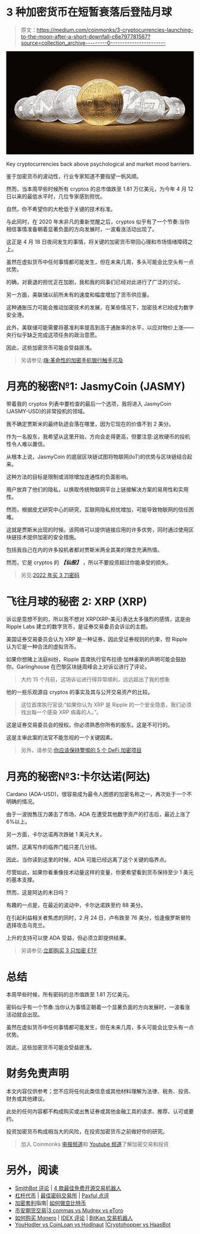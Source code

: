 # 3 种加密货币在短暂衰落后登陆月球

> 原文：<https://medium.com/coinmonks/3-cryptocurrencies-launching-to-the-moon-after-a-short-downfall-c6e797781567?source=collection_archive---------0----------------------->

![](img/210a75fef8fb7c1d2fc5740e3804496a.png)

Key cryptocurrencies back above psychological and market mood barriers.

鉴于加密货币的波动性，行业专家知道不要指望一帆风顺。

然而，当本周早些时候所有 cryptos 的总市值跌至 1.81 万亿美元，为今年 4 月 12 日以来的最低水平时，几位专家感到担忧。

自然，你不希望你的大枪低于关键的技术标准。

与此同时，在 2020 年末非凡的重新觉醒之后，cryptos 似乎有了一个节奏:当你相信事情准备朝着显著负面的方向发展时，一波看涨活动出现了。

这正是 4 月 18 日夜间发生的事情，将关键的加密货币带回心理和市场情绪障碍之上。

虽然在虚拟货币中任何事情都可能发生，但在未来几周，多头可能会比空头有一点优势。

的确，对衰退的担忧正在加剧，我和我的同事们已经对此进行了广泛的讨论。

另一方面，美联储以前所未有的速度和幅度增加了货币供应量。

这种通胀压力可能会推动加密技术的发展，在某些情况下，加密技术已经成为数字安全港。

此外，美联储可能需要将基准利率提高到高于通胀率的水平，以应对物价上涨——央行似乎缺乏完成这项任务的政治意愿。

因此，这些加密货币可能会受益匪浅。

> 另请参见:[嗨:革命性的加密手机银行触手可及](https://www.sammaiyaki.com/hi-revolutionary-crypto-mobile-banking-at-your-fingertips-3214a3a05a1b?source=user_profile---------0----------------------------)

# 月亮的秘密№1: JasmyCoin (JASMY)

带着我的 cryptos 列表中要检查的最后一个选项，我将进入 JasmyCoin (JASMY-USD)的非常投机的领域。

我不确定贾斯米的最终轨迹会落在哪里，因为它现在的价值不到 2 美分。

作为一名股东，我希望从这里开始，方向会走得更高，但要注意:这枚硬币的投机性令人难以置信。

从根本上说，JasmyCoin 的底层区块链试图将物联网(IoT)的优势与区块链结合起来。

这种方法的目标是限制或消除增加连通性的负面影响。

用户放弃了他们的隐私，以换取传统物联网平台上链接解决方案的易用性和实用性。

然而，根据皮尤研究中心的研究，互联网隐私担忧增加，可能导致物联网的信任困难。

这就是贾斯米出现的时候。该网络可以提供链接应用的许多优势，同时通过使用区块链技术提供加密的安全措施。

包括我自己在内的许多投机者都对贾斯米两全其美的理念充满热情。

然而，它是 cryptos 的 ***【仙股】*** ，所以不要投资超过你能承受的损失。

> 另见:[2022 年买 3 刀密码](https://www.sammaiyaki.com/3-dao-cryptos-to-buy-in-2022-d77e81197bb3?source=user_profile---------1----------------------------)

# 飞往月球的秘密 2: XRP (XRP)

诉讼是意想不到的，所以我不想对 XRP(XRP-美元)表达太多强烈的感情，这是由 Ripple Labs 建立的数字货币，是证券交易委员会诉讼的主题。

美国证券交易委员会认为 XRP 是一种证券，因此受证券规则的约束，但 Ripple 认为它是一种合法的虚拟货币。

如果你想赌上法庭纠纷，Ripple 首席执行官布拉德·加林豪斯的声明可能会鼓励你。Garlinghouse 在巴黎区块链周峰会上对诉讼进行了评论，

> 大约 15 个月前，这场诉讼进行得异常顺利，远远超出了我的想象

他的一些乐观源自 cryptos 的事实及其与公开交易资产的比较。

> 这位首席执行官说:“如果你认为 XRP 是 Ripple 的一个安全隐患，我们必须找出每一个感染 XRP 病毒的人。”。

这是证券交易委员会的授权。你必须熟悉你所有的股东。这是不可行的。

这是主审此案的法官不能忽视的一个关键因素。

> 另外，请参见:[你应该保持警惕的 5 个 DeFi 加密项目](https://www.sammaiyaki.com/5-defi-crypto-projects-that-you-should-keep-on-your-radar-d9554c84f09a?source=user_profile---------2----------------------------)

# 月亮的秘密№3:卡尔达诺(阿达)

Cardano (ADA-USD)，很容易成为最令人困惑的加密名称之一，再次处于一个不明确的情况。

由于一波抛售压力袭击了市场，ADA 在遭受其他数字资产的打击后，最近上涨了 6%以上。

另一方面，卡尔达诺再次跌破 1 美元大关。

诚然，这离写作的临界门槛只差几分钱。

因此，当你读到这里的时候，ADA 可能已经远离了这个关键的临界点。

尽管如此，如果你看重像技术动量这样的变量，你更希望看到货币保持至少 1 美元的基本支撑。

然而，这是阿达的末日吗？

有趣的一点是，在最近的波动中，卡尔达诺跌至约 88 美分。

在引起利益相关者焦虑的同时，2 月 24 日，卢布跌至 76 美分，恰逢俄罗斯冒险选择攻击乌克兰。

上升的支持可以使 ADA 受益，但必须立即提供结果。

> 另请参见:[立即购买 3 只加密 ETF](https://www.sammaiyaki.com/3-crypto-etfs-to-buy-now-f12126e1e204?source=user_profile---------3----------------------------)

# 总结

本周早些时候，所有密码的总市值跌至 1.81 万亿美元。

密码似乎有一个节奏:当你认为事情正朝着一个显著负面的方向发展时，一波看涨活动就会出现。

虽然在虚拟货币中任何事情都可能发生，但在未来几周，多头可能会比空头有一点优势。

因此，这些加密货币可能会受益匪浅。

# **财务免责声明**

本文内容仅供参考；您不应将任何此类信息或其他材料理解为法律、税务、投资、财务或其他建议。

此处的任何内容都不构成购买或出售证券或其他金融工具的请求、推荐、认可或要约。

投资加密货币构成相当大的风险，在投资加密货币之前做好你的研究。

> 加入 Coinmonks [电报频道](https://t.me/coincodecap)和 [Youtube 频道](https://www.youtube.com/c/coinmonks/videos)了解加密交易和投资

# 另外，阅读

*   [SmithBot 评论](https://coincodecap.com/smithbot-review) | [4 款最佳免费开源交易机器人](https://coincodecap.com/free-open-source-trading-bots)
*   [杠杆代币](/coinmonks/leveraged-token-3f5257808b22) | [最佳密码交易所](/coinmonks/crypto-exchange-dd2f9d6f3769) | [Paxful 点评](/coinmonks/paxful-review-4daf2354ab70)
*   [加密套利](/coinmonks/crypto-arbitrage-guide-how-to-make-money-as-a-beginner-62bfe5c868f6)指南| [如何做空比特币](/coinmonks/how-to-short-bitcoin-568a2d0b4ae5)
*   [币安期货交易](https://coincodecap.com/binance-futures-trading)|[3 commas vs Mudrex vs eToro](https://coincodecap.com/mudrex-3commas-etoro)
*   [如何购买 Monero](https://coincodecap.com/buy-monero) | [IDEX 评论](https://coincodecap.com/idex-review) | [BitKan 交易机器人](https://coincodecap.com/bitkan-trading-bot)
*   [YouHodler vs CoinLoan vs Hodlnaut](/coinmonks/youhodler-vs-coinloan-vs-hodlnaut-b1050acde55a) |[Cryptohopper vs HaasBot](https://coincodecap.com/cryptohopper-vs-haasbot)